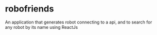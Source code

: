 # robofriends
An application that generates robot connecting to a api, and to search for any robot by its name using ReactJs

